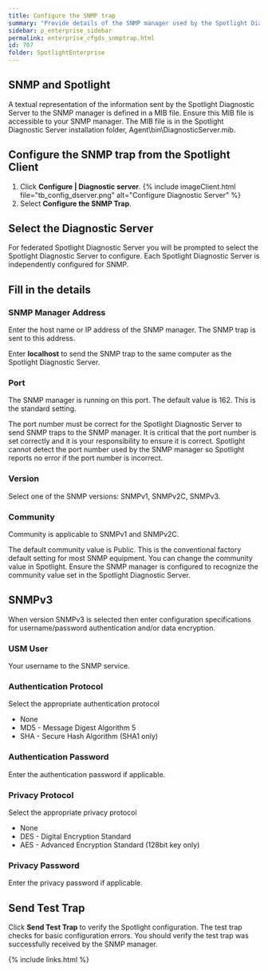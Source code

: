 ```yaml
---
title: Configure the SNMP trap
summary: "Provide details of the SNMP manager used by the Spotlight Diagnostic Server (to fulfill on Configure | Alarm Actions | Alarm Action | Send SNMP Trap)."
sidebar: p_enterprise_sidebar
permalink: enterprise_cfgds_snmptrap.html
id: 707
folder: SpotlightEnterprise
---
```




## SNMP and Spotlight

A textual representation of the information sent by the Spotlight Diagnostic Server to the SNMP manager is defined in a MIB file. Ensure this MIB file is accessible to your SNMP manager. The MIB file is in the Spotlight Diagnostic Server installation folder, Agent\\bin\\DiagnosticServer.mib.

## Configure the SNMP trap from the Spotlight Client

1. Click **Configure \| Diagnostic server**.
   {% include imageClient.html file="tb_config_dserver.png" alt="Configure Diagnostic Server" %}
2. Select **Configure the SNMP Trap**.

## Select the Diagnostic Server

For federated Spotlight Diagnostic Server you will be prompted to select the Spotlight Diagnostic Server to configure. Each Spotlight Diagnostic Server is independently configured for SNMP.

## Fill in the details

### SNMP Manager Address

Enter the host name or IP address of the SNMP manager. The SNMP trap is sent to this address.

Enter **localhost** to send the SNMP trap to the same computer as the Spotlight Diagnostic Server.

### Port

The SNMP manager is running on this port. The default value is 162. This is the standard setting.

The port number must be correct for the Spotlight Diagnostic Server to send SNMP traps to the SNMP manager. It is critical that the port number is set correctly and it is your responsibility to ensure it is correct. Spotlight cannot detect the port number used by the SNMP manager so Spotlight reports no error if the port number is incorrect.

### Version

Select one of the SNMP versions: SNMPv1, SNMPv2C, SNMPv3.

### Community

Community is applicable to SNMPv1 and SNMPv2C.

The default community value is Public. This is the conventional factory default setting for most SNMP equipment. You can change the community value in Spotlight. Ensure the SNMP manager is configured to recognize the community value set in the Spotlight Diagnostic Server.


## SNMPv3

When version SNMPv3 is selected then enter configuration specifications for username/password authentication and/or data encryption.


### USM User

Your username to the SNMP service.

### Authentication Protocol

Select the appropriate authentication protocol

* None
* MD5 - Message Digest Algorithm 5
* SHA - Secure Hash Algorithm (SHA1 only)

### Authentication Password

Enter the authentication password if applicable.

### Privacy Protocol

Select the appropriate privacy protocol

* None
* DES - Digital Encryption Standard
* AES - Advanced Encryption Standard (128bit key only)

### Privacy Password

Enter the privacy password if applicable.

## Send Test Trap

Click **Send Test Trap** to verify the Spotlight configuration. The test trap checks for basic configuration errors. You should verify the test trap was successfully received by the SNMP manager.

{% include links.html %}
